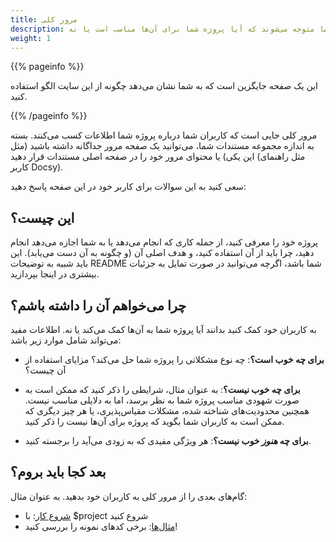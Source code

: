 ```yaml
---
title: مرور کلی
description: در اینجا کاربران شما متوجه می‌شوند که آیا پروژه شما برای آن‌ها مناسب است یا نه.
weight: 1
---
```


{{% pageinfo %}}

این یک صفحه جایگزین است که به شما نشان می‌دهد چگونه از این سایت الگو استفاده کنید.

{{% /pageinfo %}}

مرور کلی جایی است که کاربران شما درباره پروژه شما اطلاعات کسب می‌کنند. بسته به اندازه مجموعه مستندات شما، می‌توانید یک صفحه مرور جداگانه داشته باشید (مثل این یکی) یا محتوای مرور خود را در صفحه اصلی مستندات قرار دهید (مثل راهنمای کاربر Docsy).

سعی کنید به این سوالات برای کاربر خود در این صفحه پاسخ دهید:

## این چیست؟

پروژه خود را معرفی کنید، از جمله کاری که انجام می‌دهد یا به شما اجازه می‌دهد انجام دهید، چرا باید از آن استفاده کنید، و هدف اصلی آن (و چگونه به آن دست می‌یابد). این باید شبیه به توضیحات README شما باشد، اگرچه می‌توانید در صورت تمایل به جزئیات بیشتری در اینجا بپردازید.

## چرا می‌خواهم آن را داشته باشم؟

به کاربران خود کمک کنید بدانند آیا پروژه شما به آن‌ها کمک می‌کند یا نه. اطلاعات مفید می‌تواند شامل موارد زیر باشد:

- **برای چه خوب است؟**: چه نوع مشکلاتی را پروژه شما حل می‌کند؟ مزایای استفاده از آن چیست؟

- **برای چه خوب نیست؟**: به عنوان مثال، شرایطی را ذکر کنید که ممکن است به صورت شهودی مناسب پروژه شما به نظر برسد، اما به دلایلی مناسب نیست. همچنین محدودیت‌های شناخته شده، مشکلات مقیاس‌پذیری، یا هر چیز دیگری که ممکن است به کاربران شما بگوید که پروژه برای آن‌ها نیست را ذکر کنید.

- **برای چه _هنوز_ خوب نیست؟**: هر ویژگی مفیدی که به زودی می‌آید را برجسته کنید.

## بعد کجا باید بروم؟

گام‌های بعدی را از مرور کلی به کاربران خود بدهید. به عنوان مثال:

- [شروع کار](/docs/getting-started/): با $project شروع کنید
- [مثال‌ها](/docs/examples/): برخی کدهای نمونه را بررسی کنید!
